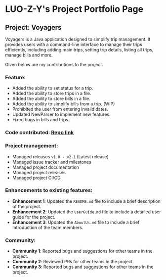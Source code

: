 # LUO-Z-Y's Project Portfolio Page

## Project: Voyagers
Voyagers is a Java application designed to simplify trip management. It provides users with a command-line interface to
manage their trips efficiently, including adding main trips, setting trip details, listing all trips, manage bills and 
more.

Given below are my contributions to the project.

### Feature: 
- Added the ability to set status for a trip.
- Added the ability to store trips in a file.
- Added the ability to store bills in a file.
- Added the ability to simplify bills from a trip. (WIP)
- Prohibited the user from entering invalid dates.
- Updated NewParser to implement new features.
- Fixed bugs in bills and trips.

### Code contributed: [Repo link](https://nus-cs2113-ay2324s2.github.io/tp-dashboard/?search=luo-z-y)

### Project management:
  - Managed releases `v1.0 - v2.1` (Latest release)
  - Managed issue tracker and milestones
  - Managed project documentation
  - Managed project releases
  - Managed project CI/CD

### Enhancements to existing features:
- **Enhancement 1**: Updated the `README.md` file to include a brief description of the project.
- **Enhancement 2**: Updated the `UserGuide.md` file to include a detailed user guide for the project.
- **Enhancement 3**: Updated the `AboutUs.md` file to include a brief introduction of the team members.


### Community:
- **Community 1**: Reported bugs and suggestions for other teams in the project.
- **Community 2**: Reviewed PRs for other teams in the project.
- **Community 3**: Reported bugs and suggestions for other teams in the project.